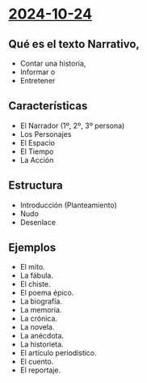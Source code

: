 # [2024-10-24](2024-10-24.html) <!-- markmap: foldAll -->
## Qué es el texto Narrativo, 
   - Contar una historia,
   - Informar o 
   - Entretener
## Características
   - El Narrador (1º, 2º, 3º persona)
   - Los Personajes
   - El Espacio
   - El Tiempo
   - La Acción
## Estructura
   - Introducción (Planteamiento)
   - Nudo
   - Desenlace
## Ejemplos
   - El mito.
   - La fábula.
   - El chiste.
   - El poema épico.
   - La biografía.
   - La memoria.
   - La crónica.
   - La novela.
   - La anécdota.
   - La historieta.
   - El artículo periodístico.
   - El cuento.
   - El reportaje.
